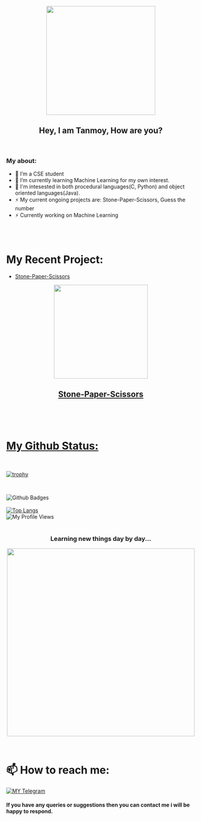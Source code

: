 <p align="center">
   <a href="https://github.com/tanmoydass">
    <img src="https://c.tenor.com/2vzT-8oPXl8AAAAj/tkthao219-bubududu.gif" width="290"> </a>
    </p>

<h2 align="center"> Hey, I am Tanmoy, How are you?
</h1>
<br>

### My about:
- 🔭 I’m a CSE student
- 🌱 I’m currently learning Machine Learning for my own interest. 
- 🤔 I'm intesested in both procedural languages(C, Python) and object oriented languages(Java).
- ⚡ My current ongoing projects are: Stone-Paper-Scissors, Guess the number
- ⚡ Currently working on Machine Learning

<br>
<br>

# My Recent Project:
- [Stone-Paper-Scissors](https://github.com/FantoX001/Miku-MD)
<p align="center">
   <a href="https://github.com/FantoX001/Miku-MD">
    <img src="https://c.tenor.com/uaPoqYePwr4AAAAj/funny-jogo.gif" width="250">  
</p>

<h2 align="center"> Stone-Paper-Scissors
</h2>
<br><br><br>

# My Github Status:

<br>


[![trophy](https://github-profile-trophy.vercel.app/?username=tanmoydass)](https://github.com/tanmoydass)

<br>

![Github Badges](https://github-readme-stats.vercel.app/api?username=tanmoydass&show_icons=true&theme=vision-friendly-dark)
<br>
<br>
[![Top Langs](https://github-readme-stats.vercel.app/api/top-langs/?username=tanmoydass&layout=compact)](https://github.com/tanmoydass/github-readme-stats)<br>
![My Profile Views](https://gpvc.arturio.dev/tanmoydass)
<br>
<br>

<h3 align="center"> Learning new things day by day...
</h6>

<p align="center">
   <a href="https://github.com/tanmoydass">
    <img src="https://c.tenor.com/GfSX-u7VGM4AAAAC/coding.gif" width="500"> </a>
    </p>
<br>



# 📫 How to reach me:
[![MY Telegram](https://img.shields.io/badge/telegram-1b77FF.svg?style=for-the-badge&logo=telegram)](https://t.me/tanmoy_dass) <br>


#### If you have any queries or suggestions then you can contact me i will be happy to respond. 
<br>
